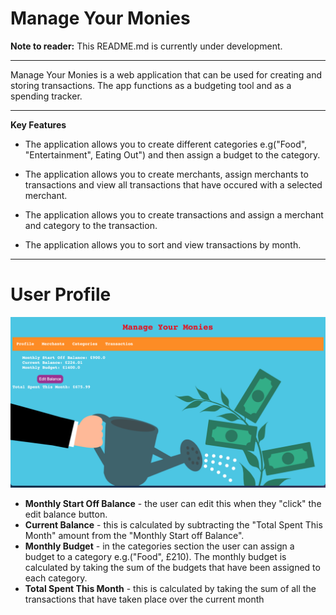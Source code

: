 # Manage Your Monies

<b>Note to reader:</b> This README.md is currently under development.

---

Manage Your Monies is a web application that can be used for creating and storing transactions. The app functions as a budgeting tool and as a spending tracker. 

---
<b>Key Features</b>

* The application allows you to create different categories e.g("Food", "Entertainment",
Eating Out") and then assign a budget to the category.

* The application allows you to create merchants, assign merchants to transactions and view all transactions that have occured with a selected merchant.

* The application allows you to create transactions and assign a merchant and category to the transaction.

* The application allows you to sort and view transactions by month.

---

<h1>User Profile</h1>


![](/static/images/pic_1.png)

* <b>Monthly Start Off Balance</b> - the user can edit this when they "click" the edit balance button.
* <b>Current Balance</b> - this is calculated by subtracting the "Total Spent This Month" amount from the "Monthly Start off Balance".
* <b>Monthly Budget</b> - in the categories section the user can assign a budget to a category e.g.("Food", £210). The monthly budget is calculated by taking the sum of the budgets that have been assigned to each category.
* <b>Total Spent This Month</b> - this is calculated by taking the sum of all the transactions that have taken place over the current month
